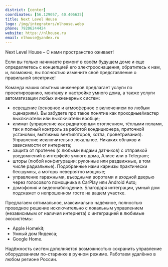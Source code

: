 ```yaml
---
district: [center]
coordinates: [56.129057, 40.406635]
title: Next Level House
logo: /img/integrators/nlhouse.webp
phone: 79206244424
website: https://nlhouse.ru
email: nlhouse@yandex.ru
---
```


Next Level House – С нами пространство оживает!

Если вы только начинаете ремонт в своём будущем доме и еще определяетесь с концепцией его электрооснащения, обратитесь к нам, и, возможно, вы полностью измените своё представление о правильной электрике!

Команда наших опытных инженеров предлагает услуги по проектированию, монтажу и настройке умного дома, а также услуги автоматизации любых инженерных систем:

* освещение (основное и атмосферное с включением по любым сценариям). Вы забудете про такое понятие как проходные/мастер выключатели или выключатели вообще;
* климат (управление как радиаторным отоплением, тёплыми полами, так и полный контроль за работой кондиционера, приточной установки, вытяжных вентиляторов, котла, проветривания). Управление исключительно локальное. Никаких облаков и зависимости от интернета;
* защита от протечек (с любыми видами датчиков) с отправкой уведомлений в интерфейс умного дома, Алисе или в Telegram;
* шторы (любой конфигурации: рулонные или раздвижные, в том числе радиальные). Подобранные нами карнизы практически бесшумны, а моторы невероятно мощные;
* управление гаражными, въездными воротами и входной дверью через голосового помощника в CarPlay или Android Auto;
* домофония и видеонаблюдение. Благодаря интеграции, умный дом подскажет о непрошенном госте на вашем участке.

Предлагаем оптимальное, максимально надёжное, полностью проводное решение исключительно с локальным управлением (независимым от наличия интернета) с интеграцией в любимые экосистемы:

* Apple Homekit;
* Умный дом Яндекса;
* Google Home.

Надёжность систем дополняется возможностью сохранить управление оборудованием по-старинке в ручном режиме. 
Работаем удалённо в любом регионе России.
